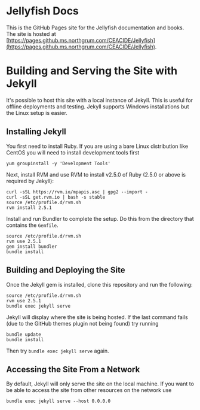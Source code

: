 # Jellyfish Docs
This is the GitHub Pages site for the Jellyfish documentation and books.  The site is hosted at
[https://pages.github.ms.northgrum.com/CEACIDE/Jellyfish](https://pages.github.ms.northgrum.com/CEACIDE/Jellyfish).

# Building and Serving the Site with Jekyll
It's possible to host this site with a local instance of Jekyll.  This is useful for offline deployments and testing. 
Jekyll supports Windows installations but the Linux setup is easier.

## Installing Jekyll
You first need to install Ruby.  If you are using a bare Linux distribution like CentOS you will need to install
development tools first
```
yum groupinstall -y 'Development Tools'
```

Next, install RVM and use RVM to install v2.5.0 of Ruby (2.5.0 or above is required by Jekyll):
```
curl -sSL https://rvm.io/mpapis.asc | gpg2 --import -
curl -sSL get.rvm.io | bash -s stable
source /etc/profile.d/rvm.sh
rvm install 2.5.1
```

Install and run Bundler to complete the setup.  Do this from the directory that contains the `Gemfile`.
```
source /etc/profile.d/rvm.sh
rvm use 2.5.1
gem install bundler
bundle install
```

## Building and Deploying the Site
Once the Jekyll gem is installed, clone this repository and run the following:
```
source /etc/profile.d/rvm.sh
rvm use 2.5.1
bundle exec jekyll serve
```

Jekyll will display where the site is being hosted.  If the last command fails (due to the GitHub themes plugin not
being found) try running
```
bundle update
bundle install
```
Then try `bundle exec jekyll serve` again.

## Accessing the Site From a Network
By default, Jekyll will only serve the site on the local machine.  If you want to be able to access the site from other
resources on the network use
```
bundle exec jekyll serve --host 0.0.0.0
```
